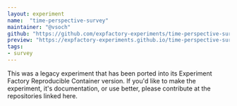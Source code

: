 ```yaml
---
layout: experiment
name:  "time-perspective-survey"
maintainer: "@vsoch"
github: "https://github.com/expfactory-experiments/time-perspective-survey"
preview: "https://expfactory-experiments.github.io/time-perspective-survey"
tags:
- survey
---
```


This was a legacy experiment that has been ported into its Experiment Factory Reproducible Container version. If you'd like to make the experiment, it's documentation, or use better, please contribute at the repositories linked here.
